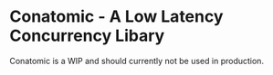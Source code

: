 # Conatomic - A Low Latency Concurrency Libary

Conatomic is a WIP and should currently not be used in production.